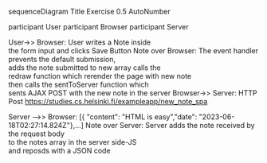 sequenceDiagram
Title Exercise 0.5
AutoNumber

participant User
participant Browser
participant Server

User->> Browser: User writes a Note inside <br> the form input and clicks Save Button
Note over Browser: The event handler prevents the default submission, <br> adds the note submitted to new array calls the <br> redraw function which rerender the page with new note <br> then calls the sentToServer function which <br> sents AJAX POST with the new note in the server 
Browser->> Server: HTTP Post https://studies.cs.helsinki.fi/exampleapp/new_note_spa

Server -->> Browser: [{ "content": "HTML is easy","date": "2023-06-18T02:27:14.824Z"},...]
Note over Server: Server adds the note received by the request body <br> to the notes array in the server side-JS <br> and reposds with a JSON code 
